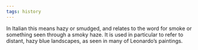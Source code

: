 ```yaml
---
tags: history
---
```

In Italian this means hazy or smudged, and relates to the word for smoke or something seen through a smoky haze. It is used in particular to refer to distant, hazy blue landscapes, as seen in many of Leonardo’s paintings.